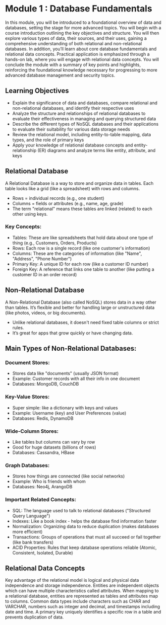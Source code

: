 # Module 1 : Database Fundamentals

In this module, you will be introduced to a foundational overview of data and databases, setting the stage for more advanced topics. You will begin with a course introduction outlining the key objectives and structure. You will then explore various types of data, their sources, and their uses, gaining a comprehensive understanding of both relational and non-relational databases. In addition, you’ll learn about core database fundamentals and relational data concepts. Practical application is emphasized through a hands-on lab, where you will engage with relational data concepts. You will conclude the module with a summary of key points and highlights, reinforcing the foundational knowledge necessary for progressing to more advanced database management and security topics.

## Learning Objectives
- Explain the significance of data and databases, compare relational and non-relational databases, and identify their respective uses
- Analyze the structure and relationships of relational databases to evaluate their effectiveness in managing and querying structured data
- Describe the different types of NoSQL databases and their applications to evaluate their suitability for various data storage needs
- Review the relational model, including entity-to-table mapping, data types, and the role of primary keys
- Apply your knowledge of relational database concepts and entity-relationship (ER) diagrams and analyze terms like entity, attribute, and keys

## Relational Database
A Relational Database is a way to store and organize data in tables. Each table looks like a grid (like a spreadsheet) with rows and columns.
- Rows = individual records (e.g., one student)
- Columns = fields or attributes (e.g., name, age, grade)
- The term "relational" means these tables are linked (related) to each other using keys.

### Key Concepts:
- Tables: These are like spreadsheets that hold data about one type of thing (e.g., Customers, Orders, Products)
- Rows: Each row is a single record (like one customer's information)
- Columns: These are the categories of information (like "Name", "Address", "Phone Number")
- Primary Key: A unique ID for each row (like a customer ID number)
- Foreign Key: A reference that links one table to another (like putting a customer ID in an order record)

## Non-Relational Database
A Non-Relational Database (also called NoSQL) stores data in a way other than tables. It’s flexible and better for handling large or unstructured data (like photos, videos, or big documents).
- Unlike relational databases, it doesn't need fixed table columns or strict rules.
- It’s great for apps that grow quickly or have changing data.

## Main Types of Non-Relational Databases:
### Document Stores:

- Stores data like "documents" (usually JSON format)
- Example: Customer records with all their info in one document
- Databases: MongoDB, CouchDB

### Key-Value Stores:

- Super simple: like a dictionary with keys and values
- Example: Username (key) and User Preferences (value)
- Databases: Redis, DynamoDB

### Wide-Column Stores:

- Like tables but columns can vary by row
- Good for huge datasets (billions of rows)
- Databases: Cassandra, HBase

### Graph Databases:

- Stores how things are connected (like social networks)
- Example: Who is friends with whom
- Databases: Neo4j, ArangoDB


### Important Related Concepts:
- SQL: The language used to talk to relational databases ("Structured Query Language")
- Indexes: Like a book index - helps the database find information faster
- Normalization: Organizing data to reduce duplication (makes databases more efficient)
- Transactions: Groups of operations that must all succeed or fail together (like bank transfers)
- ACID Properties: Rules that keep database operations reliable (Atomic, Consistent, Isolated, Durable)

## Relational Data Concepts
Key advantage of the relational model is logical and physical data independence and storage independence. Entities are independent objects which can have multiple characteristics called attributes. When mapping to a relational database, entities are represented as tables and attributes map to columns. Common data types include characters such as CHAR and VARCHAR, numbers such as integer and decimal, and timestamps including date and time. A primary key uniquely identifies a specific row in a table and prevents duplication of data.
